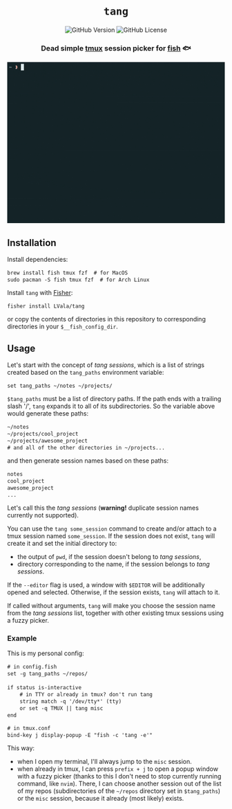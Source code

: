 <div align="center">

# `tang`

![GitHub Version](https://img.shields.io/github/v/release/LVala/tang)
![GitHub License](https://img.shields.io/github/license/LVala/tang)

### Dead simple [tmux](https://github.com/tmux/tmux) session picker for [fish](https://fishshell.com/) 🐟

![tang demo](tang.gif)
</div>

## Installation

Install dependencies:

```shell
brew install fish tmux fzf  # for MacOS
sudo pacman -S fish tmux fzf  # for Arch Linux
```

Install `tang` with [Fisher](https://github.com/jorgebucaran/fisher):

```shell
fisher install LVala/tang
```

or copy the contents of directories in this repository
to corresponding directories in your `$__fish_config_dir`.

## Usage

Let's start with the concept of *tang sessions*, which is a list of strings
created based on the `tang_paths` environment variable:

```shell
set tang_paths ~/notes ~/projects/
```

`$tang_paths` must be a list of directory paths. If the path
ends with a trailing slash '/', `tang` expands it to all of its subdirectories.
So the variable above would generate these paths:

```shell
~/notes
~/projects/cool_project
~/projects/awesome_project
# and all of the other directories in ~/projects...
```

and then generate session names based on these paths:

```shell
notes
cool_project
awesome_project
...
```

Let's call this the *tang sessions* (**warning!** duplicate session names currently not supported).

You can use the `tang some_session` command to create and/or attach
to a tmux session named `some_session`. If the session does not exist,
`tang` will create it and set the initial directory to:

* the output of `pwd`, if the session doesn't belong to *tang sessions*,
* directory corresponding to the name, if the session belongs to *tang sessions*.

If the `--editor` flag is used, a window with `$EDITOR` will be additionally opened and selected.
Otherwise, if the session exists, `tang` will attach to it.

If called without arguments, `tang` will make you choose the session
name from the *tang sessions* list, together with other existing tmux sessions
using a fuzzy picker.

### Example

This is my personal config:

```shell
# in config.fish
set -g tang_paths ~/repos/

if status is-interactive
    # in TTY or already in tmux? don't run tang
    string match -q '/dev/tty*' (tty)
    or set -q TMUX || tang misc
end
```

```shell
# in tmux.conf
bind-key j display-popup -E "fish -c 'tang -e'"
```

This way:
- when I open my terminal, I'll always jump to the `misc` session.
- when already in tmux, I can press `prefix + j` to open a
popup window with a fuzzy picker (thanks to this I don't need to stop
currently running command, like `nvim`). There, I can choose
another session out of the list of my repos (subdirectories
of the `~/repos` directory set in `$tang_paths`) or the `misc` session,
because it already (most likely) exists.
